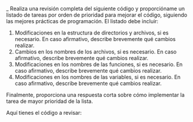 _
Realiza una revisión completa del siguiente código y proporcióname un listado de tareas por orden de prioridad para mejorar el código, siguiendo las mejores prácticas de programación. El listado debe incluir:

1. Modificaciones en la estructura de directorios y archivos, si es necesario. En caso afirmativo, describe brevemente qué cambios realizar.
2. Cambios en los nombres de los archivos, si es necesario. En caso afirmativo, describe brevemente qué cambios realizar.
3. Modificaciones en los nombres de las funciones, si es necesario. En caso afirmativo, describe brevemente qué cambios realizar.
4. Modificaciones en los nombres de las variables, si es necesario. En caso afirmativo, describe brevemente qué cambios realizar.

Finalmente, proporciona una respuesta corta sobre cómo implementar la tarea de mayor prioridad de la lista.

Aquí tienes el código a revisar:
